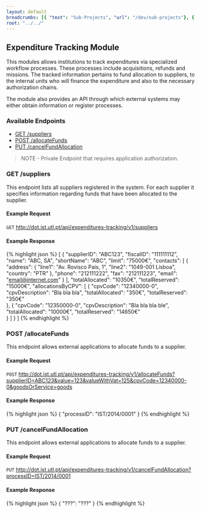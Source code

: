 ```yaml
---
layout: default
breadcrumbs: [{ "text": "Sub-Projects", "url": "/dev/sub-projects"}, { "text": "Expenditure Tracking", "url": "/dev/sub-projects/expenditureTrackingModule"}]
root: "../../"
---
```


## Expenditure Tracking Module

This modules allows institutions to track expenditures via specialized workflow
processes. These processes include acquisitions, refunds and missions. The 
tracked information pertains to fund allocation to suppliers, to the internal
units who will finance the expenditure and also to the necessary authorization
chains.

The module also provides an API through which external systems may either 
obtain information or register processes.


### Available Endpoints
* [GET /suppliers](#toc_2)  <i class="icon-lock"></i>
* [POST /allocateFunds](#toc_3)  <i class="icon-lock"></i>
* [PUT /cancelFundAllocation](#toc_4)  <i class="icon-lock"></i>


> <span>NOTE</span>
> <i class="icon-lock"></i> - Private Endpoint that requires application authorization.      



### GET /suppliers

<i class="icon-lock"></i>

This endpoint lists all suppliers registered in the system. For each supplier
it specifies information regarding funds that have been allocated to the
supplier.

#### Example Request
```GET``` http://dot.ist.utl.pt/api/expenditures-tracking/v1/suppliers

#### Example Response
{% highlight json %}
[
	{
		"supplierID": "ABC123",
		"fiscalID": "111111112",
		"name": "ABC, SA",
		"shortName": "ABC",
		"limit": "75000€",
		"contacts": [
			{
				"address": {
					"line1": "Av. Rovisco Pais, 1",
					"line2": "1049-001 Lisboa",
					"country": "PTR"
				},
				"phone": "212111222",
				"fax": "212111223",
				"email": "email@internet.com"
			}
		],
		"totalAllocated": "10350€",
		"totalReserved": "15000€",
		"allocationsByCPV": [
			{
				"cpvCode": "12340000-0",
				"cpvDescription": "Bla bla bla",
				"totalAllocated": "350€",
				"totalReserved": "350€"				
			},
			{
				"cpvCode": "12350000-0",
				"cpvDescription": "Bla bla bla ble",
				"totalAllocated": "10000€",
				"totalReserved": "14650€"				
			}
		]
	}
]
{% endhighlight %}



### POST /allocateFunds

<i class="icon-lock"></i>

This endpoint allows external applications to allocate funds to a supplier.

#### Example Request
```POST``` http://dot.ist.utl.pt/api/expenditures-tracking/v1/allocateFunds?supplierID=ABC123&value=123&valueWithVat=125&cpvCode=12340000-0&goodsOrService=goods

#### Example Response
{% highlight json %}
{
	"processID": "IST/2014/0001"
}
{% endhighlight %}



### PUT /cancelFundAllocation

<i class="icon-lock"></i>

This endpoint allows external applications to allocate funds to a supplier.

#### Example Request
```PUT``` http://dot.ist.utl.pt/api/expenditures-tracking/v1/cancelFundAllocation?processID=IST/2014/0001

#### Example Response
{% highlight json %}
{
	"???": "???"
}
{% endhighlight %}

